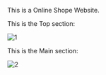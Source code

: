 This is a Online Shope Website.


This is the Top section:
 
![1](https://github.com/user-attachments/assets/3614bb14-8243-4653-b728-098a702a353a)

This is the Main section:

![2](https://github.com/user-attachments/assets/2c4f0077-aa90-4dc4-984a-ed3c13f30e14)


